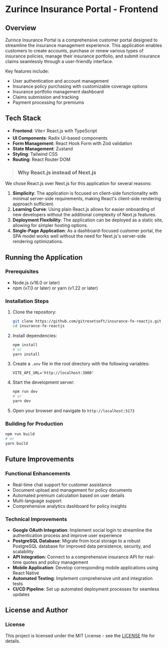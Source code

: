 # Zurince Insurance Portal - Frontend

## Overview

Zurince Insurance Portal is a comprehensive customer portal designed to streamline the insurance management experience. This application enables customers to create accounts, purchase or renew various types of insurance policies, manage their insurance portfolio, and submit insurance claims seamlessly through a user-friendly interface.

Key features include:
- User authentication and account management
- Insurance policy purchasing with customizable coverage options
- Insurance portfolio management dashboard
- Claims submission and tracking
- Payment processing for premiums

## Tech Stack

- **Frontend**: Vite⚡ React.js with TypeScript
- **UI Components**: Radix UI-based components
- **Form Management**: React Hook Form with Zod validation
- **State Management**: Zustand
- **Styling**: Tailwind CSS
- **Routing**: React Router DOM

> ### Why React.js instead of Next.js
We chose React.js over Next.js for this application for several reasons:

1. **Simplicity**: The application is focused on client-side functionality with minimal server-side requirements, making React's client-side rendering approach sufficient.
2. **Learning Curve**: Using plain React.js allows for easier onboarding of new developers without the additional complexity of Next.js features.
3. **Deployment Flexibility**: The application can be deployed as a static site, allowing for simpler hosting options.
4. **Single-Page Application**: As a dashboard-focused customer portal, the SPA model works well without the need for Next.js's server-side rendering optimizations.

## Running the Application

### Prerequisites
- Node.js (v16.0 or later)
- npm (v7.0 or later) or yarn (v1.22 or later)

### Installation Steps

1. Clone the repository:
   ```bash
   git clone https://github.com/gitresetsoft/insurance-fe-reactjs.git
   cd insurance-fe-reactjs
   ```

2. Install dependencies:
   ```bash
   npm install
   # or
   yarn install
   ```

3. Create a `.env` file in the root directory with the following variables:
   ```
   VITE_API_URL='http://localhost:3000'
   ```

4. Start the development server:
   ```bash
   npm run dev
   # or
   yarn dev
   ```

5. Open your browser and navigate to `http://localhost:5173`

### Building for Production

```bash
npm run build
# or
yarn build
```

## Future Improvements

### Functional Enhancements
- Real-time chat support for customer assistance
- Document upload and management for policy documents
- Automated premium calculation based on user details
- Multi-language support
- Comprehensive analytics dashboard for policy insights

### Technical Improvements
- **Google OAuth Integration**: Implement social login to streamline the authentication process and improve user experience
- **PostgreSQL Database**: Migrate from local storage to a robust PostgreSQL database for improved data persistence, security, and scalability
- **API Integration**: Connect to a comprehensive insurance API for real-time quotes and policy management
- **Mobile Application**: Develop corresponding mobile applications using React Native
- **Automated Testing**: Implement comprehensive unit and integration tests
- **CI/CD Pipeline**: Set up automated deployment processes for seamless updates

## License and Author

### License
This project is licensed under the MIT License - see the [LICENSE](https://opensource.org/license/mit) file for details.
